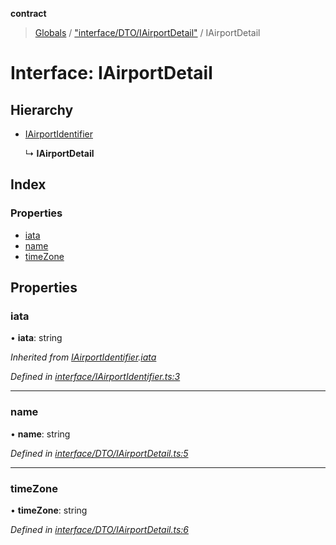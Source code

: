 **contract**

> [Globals](../README.md) / ["interface/DTO/IAirportDetail"](../modules/_interface_dto_iairportdetail_.md) / IAirportDetail

# Interface: IAirportDetail

## Hierarchy

* [IAirportIdentifier](_interface_iairportidentifier_.iairportidentifier.md)

  ↳ **IAirportDetail**

## Index

### Properties

* [iata](_interface_dto_iairportdetail_.iairportdetail.md#iata)
* [name](_interface_dto_iairportdetail_.iairportdetail.md#name)
* [timeZone](_interface_dto_iairportdetail_.iairportdetail.md#timezone)

## Properties

### iata

•  **iata**: string

*Inherited from [IAirportIdentifier](_interface_iairportidentifier_.iairportidentifier.md).[iata](_interface_iairportidentifier_.iairportidentifier.md#iata)*

*Defined in [interface/IAirportIdentifier.ts:3](https://github.com/TEAM-B-SOFT2020/LSDContract/blob/cf22cbf/interface/IAirportIdentifier.ts#L3)*

___

### name

•  **name**: string

*Defined in [interface/DTO/IAirportDetail.ts:5](https://github.com/TEAM-B-SOFT2020/LSDContract/blob/cf22cbf/interface/DTO/IAirportDetail.ts#L5)*

___

### timeZone

•  **timeZone**: string

*Defined in [interface/DTO/IAirportDetail.ts:6](https://github.com/TEAM-B-SOFT2020/LSDContract/blob/cf22cbf/interface/DTO/IAirportDetail.ts#L6)*
